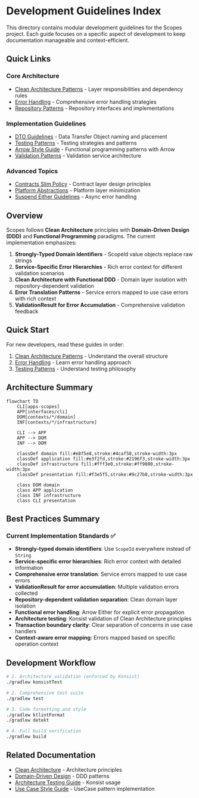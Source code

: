 # Development Guidelines Index

This directory contains modular development guidelines for the Scopes project. Each guide focuses on a specific aspect of development to keep documentation manageable and context-efficient.

## Quick Links

### Core Architecture
- [Clean Architecture Patterns](./clean-architecture-patterns.md) - Layer responsibilities and dependency rules
- [Error Handling](./error-handling.md) - Comprehensive error handling strategies
- [Repository Patterns](./repository-patterns.md) - Repository interfaces and implementations

### Implementation Guidelines
- [DTO Guidelines](./dto-guidelines.md) - Data Transfer Object naming and placement
- [Testing Patterns](./testing.md) - Testing strategies and patterns
- [Arrow Style Guide](./arrow-style-guide.md) - Functional programming patterns with Arrow
- [Validation Patterns](./validation-patterns.md) - Validation service architecture

### Advanced Topics
- [Contracts Slim Policy](./contracts-slim-policy.md) - Contract layer design principles
- [Platform Abstractions](./platform-abstractions.md) - Platform layer minimization
- [Suspend Either Guidelines](./suspend-either-patterns.md) - Async error handling

## Overview

Scopes follows **Clean Architecture** principles with **Domain-Driven Design (DDD)** and **Functional Programming** paradigms. The current implementation emphasizes:

1. **Strongly-Typed Domain Identifiers** - ScopeId value objects replace raw strings
2. **Service-Specific Error Hierarchies** - Rich error context for different validation scenarios
3. **Clean Architecture with Functional DDD** - Domain layer isolation with repository-dependent validation
4. **Error Translation Patterns** - Service errors mapped to use case errors with rich context
5. **ValidationResult for Error Accumulation** - Comprehensive validation feedback

## Quick Start

For new developers, read these guides in order:

1. [Clean Architecture Patterns](./clean-architecture-patterns.md) - Understand the overall structure
2. [Error Handling](./error-handling.md) - Learn error handling approach
3. [Testing Patterns](./testing.md) - Understand testing philosophy

## Architecture Summary

```mermaid
flowchart TD
    CLI[apps-scopes]
    APP[interfaces/cli]
    DOM[contexts/*/domain]
    INF[contexts/*/infrastructure]
    
    CLI --> APP
    APP --> DOM
    INF --> DOM
    
    classDef domain fill:#e8f5e8,stroke:#4caf50,stroke-width:3px
    classDef application fill:#e3f2fd,stroke:#2196f3,stroke-width:3px
    classDef infrastructure fill:#fff3e0,stroke:#ff9800,stroke-width:3px
    classDef presentation fill:#f3e5f5,stroke:#9c27b0,stroke-width:3px
    
    class DOM domain
    class APP application
    class INF infrastructure
    class CLI presentation
```

## Best Practices Summary

### Current Implementation Standards ✅

- **Strongly-typed domain identifiers**: Use `ScopeId` everywhere instead of `String`
- **Service-specific error hierarchies**: Rich error context with detailed information
- **Comprehensive error translation**: Service errors mapped to use case errors
- **ValidationResult for error accumulation**: Multiple validation errors collected
- **Repository-dependent validation separation**: Clean domain layer isolation
- **Functional error handling**: Arrow Either for explicit error propagation
- **Architecture testing**: Konsist validation of Clean Architecture principles
- **Transaction boundary clarity**: Clear separation of concerns in use case handlers
- **Context-aware error mapping**: Errors mapped based on specific operation context

## Development Workflow

```bash
# 1. Architecture validation (enforced by Konsist)
./gradlew konsistTest

# 2. Comprehensive test suite
./gradlew test

# 3. Code formatting and style
./gradlew ktlintFormat
./gradlew detekt

# 4. Full build verification  
./gradlew build
```

## Related Documentation

- [Clean Architecture](../../explanation/clean-architecture.md) - Architecture principles
- [Domain-Driven Design](../../explanation/domain-driven-design.md) - DDD patterns
- [Architecture Testing Guide](../architecture-testing-guide.md) - Konsist usage
- [Use Case Style Guide](../use-case-style-guide.md) - UseCase pattern implementation